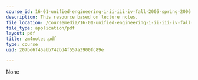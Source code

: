 ```yaml
---
course_id: 16-01-unified-engineering-i-ii-iii-iv-fall-2005-spring-2006
description: This resource based on lecture notes.
file_location: /coursemedia/16-01-unified-engineering-i-ii-iii-iv-fall-2005-spring-2006/207bd6f45abb742bd4f557a3900fc89e_zm4notes.pdf
file_type: application/pdf
layout: pdf
title: zm4notes.pdf
type: course
uid: 207bd6f45abb742bd4f557a3900fc89e

---
```

None